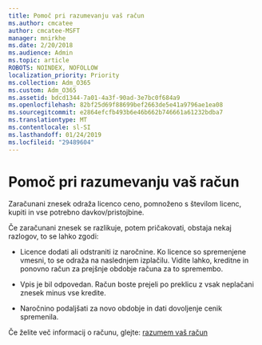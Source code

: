 ```yaml
---
title: Pomoč pri razumevanju vaš račun
ms.author: cmcatee
author: cmcatee-MSFT
manager: mnirkhe
ms.date: 2/20/2018
ms.audience: Admin
ms.topic: article
ROBOTS: NOINDEX, NOFOLLOW
localization_priority: Priority
ms.collection: Adm_O365
ms.custom: Adm_O365
ms.assetid: bdcd1344-7a01-4a3f-90ad-3e7bc0f684a9
ms.openlocfilehash: 82bf25d69f88699bef2663de5e41a9796ae1ea08
ms.sourcegitcommit: e2864efcfb493b6e46b662b746661a61232bdba7
ms.translationtype: MT
ms.contentlocale: sl-SI
ms.lasthandoff: 01/24/2019
ms.locfileid: "29489604"
---
```

# <a name="help-understanding-your-bill"></a>Pomoč pri razumevanju vaš račun

Zaračunani znesek odraža licenco ceno, pomnoženo s številom licenc, kupiti in vse potrebno davkov/pristojbine.
  
Če zaračunani znesek se razlikuje, potem pričakovati, obstaja nekaj razlogov, to se lahko zgodi:
  
- Licence dodati ali odstraniti iz naročnine. Ko licence so spremenjene vmesni, to se odraža na naslednjem izplačilu. Vidite lahko, kreditne in ponovno račun za prejšnje obdobje računa za to spremembo.
    
- Vpis je bil odpovedan. Račun boste prejeli po preklicu z vsak neplačani znesek minus vse kredite.
    
- Naročnino podaljšati za novo obdobje in dati dovoljenje cenik spremenila.
    
Če želite več informacij o računu, glejte: [razumem vaš račun](https://support.office.com/article/0724b428-fb59-4962-8c37-6674166d7507)
  


